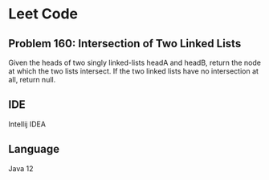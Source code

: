 # Leet Code
## Problem 160: Intersection of Two Linked Lists

Given the heads of two singly linked-lists headA and headB, return the node at which the two lists intersect. If the two linked lists have no intersection at all, return null.

## IDE
Intellij IDEA

## Language
Java 12

